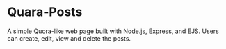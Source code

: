 # Quara-Posts
A simple Quora-like web page built with Node.js, Express, and EJS. Users can create, edit, view and delete the posts.

